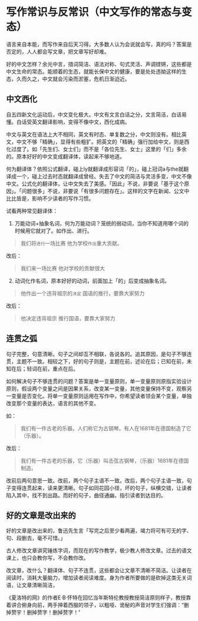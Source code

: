 # 写作常识与反常识（中文写作的常态与变态）

语言来自本能，而写作来自后天习得。大多数人认为会说就会写，真的吗？答案是否定的，人人都会写文章，把文章写好却难。

好的中文怎样？余光中言，措词简洁、语法对称、句式灵活、声调铿锵，这些都是中文生命的常态。能顺着的生态，就能长保中文的健康，要是处处违拗这样的生态，久而久之，中文就会污染而淤塞，危机日渐迫近。

## 中文西化

自五四新文化运动后，中文变化极大。中文有文言白话之分，文言简洁，白话易懂。白话受英文翻译影响，变得不像中文，西化成病。

中文与英文在语法上大不相同，英文有时态、单复数之分，中文则没有。相比英文，中文不够「精确」，显得有些粗犷。把英文的「精确」强行加给中文，则是西化过度了。如「先生们、女士们」而不是「各位先生、女士」这里的「们」多余的。原本好好的中文变成翻译体，读起来不够地道。

何为翻译体？依照公式翻译，碰上ly就翻译成形容词「的」，碰上冠词a与the就翻译成一个，碰上过去时态就翻译成曾经。失去了中文的简洁与灵活多变，中文不像中文。公式化的翻译体，让中文失去了美感。「因此」不说，非要说「基于这个原因」。「问题很多」不说，非要说「有很多问题存在」。这样的文字在新闻、公文中比比皆是，影响不少读者的写作习惯。

试看两种常见翻译体：

1. 万能动词+抽象名词，何为万能动词？笼统的弱动词，当你不知道用哪个词的时候用它就对了。如作出、进行。

> 我们将`进行`一场比赛
> 他为学校`作出`重大贡献。

改后：
> 我们来一场比赛
> 他对学校的贡献很大

2. 动词化作名词，原本好好的动词，前面加上「的」后变成抽象名词。

> 他作出一个违背祖宗的`决定`
> 国语的推行，要靠大家努力

改后：
> 他决定违背祖宗
> 推行国语，要靠大家努力

## 连贯之弧

句子完整，句意清晰。句子之间却互不相联，各说各的。追其原因，是句子不够连贯，主题不一致。相较之下，好的句子则是，主题在前，述论在后；已知在前，未知在后；轻词在前，重点在后。

如何解决句子不够连贯的问题？答案是单一变量原则，单一变量原则原指实验设计原则，假设两个变量之间是因果关系，改变某一变量，其他变量保持不变，观察另一变量是否变化。将单一变量原则运用在写作中，你希望读者领会某个变量，单独改变那个变量的表达，语言的其他不变。

如：
> 我们有一件古老的乐器。人们称它为古钢琴。有人在1681年在德国制造了它（乐器）。

改后：
> 我们有一件古老的乐器，它（乐器）叫击弦古钢琴，（乐器）1681年在德国制造。

改前后两句意思一致。改前，两个句子主语不一致。改后，两个句子主语一致，句子变得连贯起来，读来更清晰。句子如同花园小径，坏的句子，纵横交错，让读者陷入其中，找不到出路。而好的句子，曲径通幽，指引读者到达目的。

## 好的文章是改出来的

好的文章是改出来的，鲁迅先生言「写完之后至少看两遍，竭力将可有可无的字、句、段删去，毫不可惜。」

古人修改文章讲究锤炼字词，而现在的写作教学，极少教人修改文章。过去的语文课上，也只会教你写，不会教你改。

改文章，改什么？翻译体、句子不连贯，这些都会让文章不清晰不简洁。让读者在阅读时，消耗大量脑力，增加读者阅读难度。身为作者所要做的是砍掉这类无关词语，让文章清晰简洁，

《夏洛特的网》的作者E·B·怀特在回忆当年斯特伦教授教授简洁原则样子，教授靠着讲合俯身向前，两手抻着西服的领子，以粗哑、诡秘的声音对学生们强调：“删掉赘宇！删掉赘字！删掉赘字！〞
